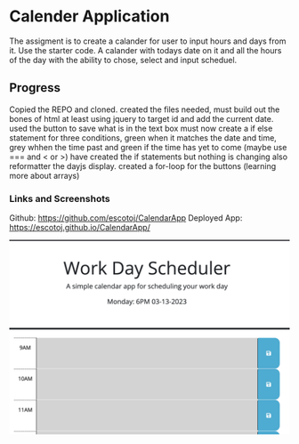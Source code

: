 # Calender Application
The assigment is to create a calander for user to input hours and days from it. 
Use the starter code. 
A calander with todays date on it and all the hours of the day with the ability to chose, select and input scheduel.

## Progress
Copied the REPO and cloned. 
created the files needed, must build out the bones of html at least 
using jquery to target id and add the current date.
used the button to save what is in the text box
must now create a if else statement for three conditions, green when it matches the date and time, grey whhen the time past and green if the time has yet to come (maybe use === and < or >)
have created the if statements but nothing is changing
also reformatter the dayjs display.
created a for-loop for the buttons (learning more about arrays)


### Links and Screenshots
Github: https://github.com/escotoj/CalendarApp
Deployed App: https://escotoj.github.io/CalendarApp/ 

![this is an image](hw5.png)